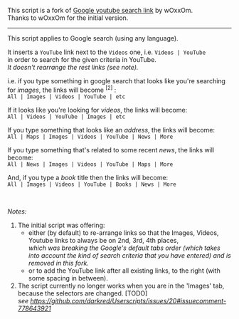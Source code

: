 This script is a fork of [Google youtube search link](https://greasyfork.org/en/scripts/7784-google-youtube-search-link) by wOxxOm.  
Thanks to wOxxOm for the initial version.

---

This script applies to Google search (using any language).

It inserts a `YouTube` link next to the `Videos` one, i.e. `Videos | YouTube`  
in order to search for the given criteria in YouTube.   
_It doesn't rearrange the rest links (see note)._ 


i.e.  if you type something in google search that looks like you're searching for _images_,
the links will become <sup>[2]</sup> :  
`All | Images | Videos | YouTube | etc`

If it looks like you're looking for _videos_, the links will become:  
`All | Videos | YouTube | Images | etc`

If you type something that looks like an _address_, the links will become:  
`All | Maps | Images | Videos | YouTube | News | More`

If you type something that's related to some recent _news_, the links will become:  
`All | News | Images | Videos | YouTube | Maps | More`

And, if you type a _book_ title then the links will become:    
`All | Images | Videos | YouTube | Books | News | More`


<br>

_Notes:_
1. The initial script was offering:
    - either (by default) to re-arrange links so that the Images, Videos, Youtube links to always be on 2nd, 3rd, 4th places,   
_which was breaking the Google's default tabs order (which takes into account the kind of search criteria that you have entered) and is removed in this fork._
    - or to add the YouTube link after all existing links, to the right (with some spacing in between).
2. The script currently no longer works when you are in the 'Images' tab, because the selectors are changed. [TODO]  
*see https://github.com/darkred/Userscripts/issues/20#issuecomment-778643921*